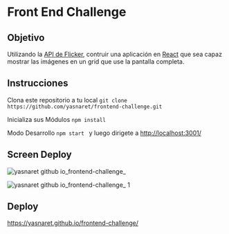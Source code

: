 # Front End Challenge

## Objetivo
Utilizando la [API de Flicker](https://www.flickr.com/services/api/), contruir una aplicación en [React](https://reactjs.org/) que sea capaz mostrar las imágenes en un grid que use la pantalla completa.

## Instrucciones


Clona este repositorio a tu local 
`git clone https://github.com/yasnaret/frontend-challenge.git `

Inicializa sus Módulos
`npm install`

Modo Desarrollo 
`npm start ` y luego dirigete a <http://localhost:3001/>

## Screen Deploy 

![yasnaret github io_frontend-challenge_](https://user-images.githubusercontent.com/42657393/47785834-a7c48e00-dce8-11e8-958b-0a8d60fe0109.png)


![yasnaret github io_frontend-challenge_ 1](https://user-images.githubusercontent.com/42657393/47786236-e73faa00-dce9-11e8-96d1-f8e48c84a9a9.png)

## Deploy 

<https://yasnaret.github.io/frontend-challenge/>